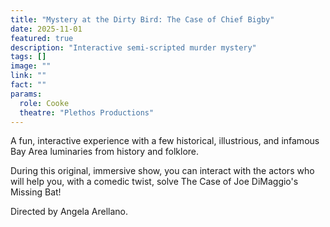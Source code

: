 ```yaml
---
title: "Mystery at the Dirty Bird: The Case of Chief Bigby"
date: 2025-11-01
featured: true
description: "Interactive semi-scripted murder mystery"
tags: []
image: ""
link: ""
fact: ""
params:
  role: Cooke
  theatre: "Plethos Productions"
---
```


A fun, interactive experience with a few historical, illustrious, and infamous Bay Area luminaries from history and folklore.

During this original, immersive show, you can interact with the actors who will help you, with a comedic twist, solve The Case of Joe DiMaggio's Missing Bat!

Directed by Angela Arellano.
